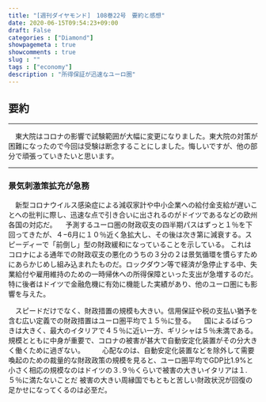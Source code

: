 ```yaml
---
title: "[週刊ダイヤモンド]　108巻22号　要約と感想"
date: 2020-06-15T09:54:23+09:00
draft: False
categories : ["Diamond"]
showpagemeta : true
showcomments : true
slug : ""
tags : ["economy"]
description : "所得保証が迅速なユーロ圏"
---
```


## **要約**

***

　東大院はコロナの影響で試験範囲が大幅に変更になりました。東大院の対策が困難になったので今回は受験は断念することにしました。悔しいですが、他の部分で頑張っていきたいと思います。

***

### **景気刺激策拡充が急務**

　新型コロナウイルス感染症による減収家計や中小企業への給付金支給が遅いことへの批判に際し、迅速な点で引き合いに出されるのがドイツであるなどの欧州各国の対応だ。
　予測するユーロ圏の財政収支の四半期パスはずっと１％を下回ってきたが、４−6月に１０％近く急拡大し、その後は次き第に減衰する。スピーディーで「前倒し」型の財政緩和になっていることを示している。
これはコロナによる通年での財政収支の悪化のうちの３分の２は景気循環を慣らすためにあらかじめし組み込まれたものだ。ロックダウン等で経済が急停止する中、失業給付や雇用維持のための一時帰休への所得保障といった支出が急増するのだ。特に後者はドイツで金融危機に有効に機能した実績があり、他のユーロ圏にも影響を与えた。

　スピードだけでなく、財政措置の規模も大きい。信用保証や税の支払い猶予を含む広い定義での財政措置はユーロ圏平均で１５％に登る。
　国によるばらつきは大きく、最大のイタリアで４５％に近い一方、ギリシャは５％未満である。規模とともに中身が重要で、コロナの被害が甚大で自動安定化装置がその分大きく働くために過ぎない。
　
　心配なのは、自動安定化装置などを除外して需要喚起のための裁量的な財政政策の規模を見ると、ユーロ圏平均でGDP比1.9%と小さく相応の規模なのはドイツの３.９％くらいで被害の大きいイタリアは１.５％に満たないことだ
被害の大きい周縁国でもともと苦しい財政状況が回復の足かせになってくるのは必至だ。
